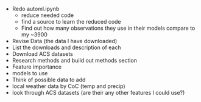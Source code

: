 * Redo automl.ipynb
  *  reduce needed code
  *  find a source to learn the reduced code
  *  Find out how many observations they use in their models compare to my ~3900
*  Revise Data (the data I have downloaded)
  *  List the downloads and description of each
  *  Download ACS datasets
*  Research methods and build out methods section
  *  Feature importance
  *  models to use
*  Think of possible data to add
  *  local weather data by CoC (temp and precip)
  *  look through ACS datasets (are their any other features I could use?) 
